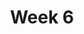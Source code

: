 ---
    title: Week 6
    weekNumber: 6
    days:
      - date: 2022-08-01
        events:
          "**LEC 14**{: .label .label-lecture } Distributions and Sampling":
            "[Notes 19-20](https://notes.dsc10.com/04-probability_and_simulation/1_populations_and_samples.html)"
                
      - date: 2022-08-02
        events:
          
          "**PROJ**{: .label .label-proj } **Midterm Project**":
      - date: 2022-08-03
        events:
          "**LEC 15**{: .label .label-lecture } Hypothesis Testing":
            "[Note 21](https://notes.dsc10.com/05-hypothesis_testing/1_hypothesis_tests.html)"
                
      - date: 2022-08-05
        events:
          "**LEC 16**{: .label .label-lecture } Hypothesis Testing, Continued":
            "[Note 21](https://notes.dsc10.com/05-hypothesis_testing/1_hypothesis_tests.html)"
                
      - date: 2022-08-06
        events:
          
          "**Lab 5**{: .label .label-lab } **Simulation, Sampling, and Hypothesis Testing**":
---